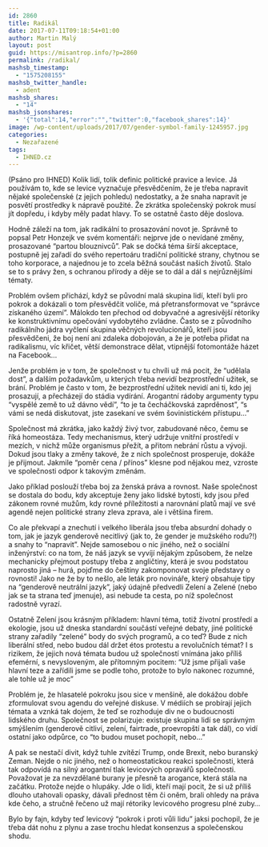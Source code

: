 ```yaml
---
id: 2860
title: Radikál
date: 2017-07-11T09:18:54+01:00
author: Martin Malý
layout: post
guid: https://misantrop.info/?p=2860
permalink: /radikal/
mashsb_timestamp:
  - "1575208155"
mashsb_twitter_handle:
  - adent
mashsb_shares:
  - "14"
mashsb_jsonshares:
  - '{"total":14,"error":"","twitter":0,"facebook_shares":14}'
image: /wp-content/uploads/2017/07/gender-symbol-family-1245957.jpg
categories:
  - Nezařazené
tags:
  - IHNED.cz
---
```

(Psáno pro IHNED) Kolik lidí, tolik definic politické pravice a levice. Já používám to, kde se levice vyznačuje přesvědčením, že je třeba napravit nějaké společenské (z jejich pohledu) nedostatky, a že snaha napravit je posvětí prostředky k nápravě použité. Že zkrátka společenský pokrok musí jít dopředu, i kdyby měly padat hlavy. To se ostatně často děje doslova.

<!--more-->

Hodně záleží na tom, jak radikální to prosazování novot je. Správně to popsal Petr Honzejk ve svém komentáři: nejprve jde o nevídané změny, prosazované “partou blouznivců”. Pak se dočká téma širší akceptace, postupně jej zařadí do svého repertoáru tradiční politické strany, chytnou se toho korporace, a najednou je to zcela běžná součást našich životů. Stalo se to s právy žen, s ochranou přírody a děje se to dál a dál s nejrůznějšími tématy.

Problém ovšem přichází, když se původní malá skupina lidí, kteří byli pro pokrok a dokázali o tom přesvědčit voliče, má přetransformovat ve “správce získaného území”. Málokdo ten přechod od dobyvačné a agresivější rétoriky ke konstruktivnímu opečování vydobytého zvládne. Často se z původního radikálního jádra vyčlení skupina věčných revolucionářů, kteří jsou přesvědčeni, že boj není ani zdaleka dobojován, a že je potřeba přidat na radikalismu, víc křičet, větší demonstrace dělat, vtipnější fotomontáže házet na Facebook…

Jenže problém je v tom, že společnost v tu chvíli už má pocit, že “udělala dost”, a dalším požadavkům, u kterých třeba nevidí bezprostřední užitek, se brání. Problém je často v tom, že bezprostřední užitek nevidí ani ti, kdo jej prosazují, a přecházejí do stádia vydírání. Arogantní rádoby argumenty typu “vyspělé země to už dávno vědí”, “to je ta čecháčkovská zaprděnost”, “s vámi se nedá diskutovat, jste zasekaní ve svém šovinistickém přístupu…”

Společnost má zkrátka, jako každý živý tvor, zabudované něco, čemu se říká homeostáza. Tedy mechanismus, který udržuje vnitřní prostředí v mezích, v nichž může organismus přežít, a přitom nebrání růstu a vývoji. Dokud jsou tlaky a změny takové, že z nich společnost prosperuje, dokáže je přijmout. Jakmile “poměr cena / přínos” klesne pod nějakou mez, vzroste ve společnosti odpor k takovým změnám.

Jako příklad poslouží třeba boj za ženská práva a rovnost. Naše společnost se dostala do bodu, kdy akceptuje ženy jako lidské bytosti, kdy jsou před zákonem rovné mužům, kdy rovné příležitosti a narovnání platů mají ve své agendě nejen politické strany zleva zprava, ale i většina firem.

Co ale překvapí a znechutí i velkého liberála jsou třeba absurdní dohady o tom, jak je jazyk genderově necitlivý (jak to, že gender je mužského rodu?!) a snahy to “napravit”. Nejde samosebou o nic jiného, než o sociální inženýrství: co na tom, že náš jazyk se vyvíjí nějakým způsobem, že nelze mechanicky přejmout postupy třeba z angličtiny, která je svou podstatou naprosto jiná &#8211; hurá, pojďme do češtiny zakomponovat svoje představy o rovnosti! Jako ne že by to nešlo, ale leták pro novináře, který obsahuje tipy na “genderově neutrální jazyk”, jaký údajně předvedli Zelení a Zelené (nebo jak se ta strana teď jmenuje), asi nebude ta cesta, po níž společnost radostně vyrazí.

Ostatně Zelení jsou krásným příkladem: hlavní téma, totiž životní prostředí a ekologie, jsou už dneska standardní součástí veřejné debaty, jiné politické strany zařadily “zelené” body do svých programů, a co teď? Bude z nich liberální střed, nebo budou dál držet étos protestu a revolučních témat? I s rizikem, že jejich nová témata budou už společností vnímána jako příliš efemérní, s nevysloveným, ale přítomným pocitem: “Už jsme přijali vaše hlavní teze a zařídili jsme se podle toho, protože to bylo nakonec rozumné, ale tohle už je moc”

Problém je, že hlasatelé pokroku jsou sice v menšině, ale dokážou dobře zformulovat svou agendu do veřejné diskuse. V médiích se probírají jejich témata a vznká tak dojem, že teď se rozhoduje div ne o budoucnosti lidského druhu. Společnost se polarizuje: existuje skupina lidí se správným smýšlením (genderově citliví, zelení, fairtrade, proevropští a tak dál), co vidí ostatní jako odpůrce, co “to budou muset pochopit, nebo…”

A pak se nestačí divit, když tuhle zvítězí Trump, onde Brexit, nebo buranský Zeman. Nejde o nic jiného, než o homeostatickou reakci společnosti, která tak odpovídá na silný arogantní tlak levicových opravářů společnosti. Považovat je za nevzdělané burany je přesně ta arogance, která stála na začátku. Protože nejde o hlupáky. Jde o lidi, kteří mají pocit, že si už příliš dlouho utahovali opasky, dávali přednost těm či oněm, brali ohledy na práva kde čeho, a stručně řečeno už mají rétoriky levicového progresu plné zuby…

Bylo by fajn, kdyby teď levicový “pokrok i proti vůli lidu” jaksi pochopil, že je třeba dát nohu z plynu a zase trochu hledat konsenzus a společenskou shodu.